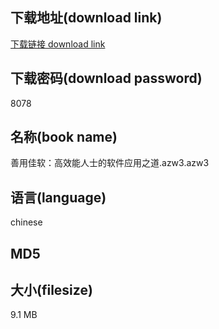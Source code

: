## 下载地址(download link)
[下载链接 download link](https://voluble-croquembouche-d321dc.netlify.app/?s=%E5%96%84%E7%94%A8%E4%BD%B3%E8%BD%AF%EF%BC%9A%E9%AB%98%E6%95%88%E8%83%BD%E4%BA%BA%E5%A3%AB%E7%9A%84%E8%BD%AF%E4%BB%B6%E5%BA%94%E7%94%A8%E4%B9%8B%E9%81%93.azw3)

## 下载密码(download password)
8078

## 名称(book name)
善用佳软：高效能人士的软件应用之道.azw3.azw3

## 语言(language)
chinese

## MD5


## 大小(filesize)
9.1 MB
